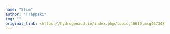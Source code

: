```yaml
---
name: "Slim"
author: "Trappski"
img: ""
original_link: <https://hydrogenaud.io/index.php/topic,46619.msg467348.html#msg467348>
---
```

